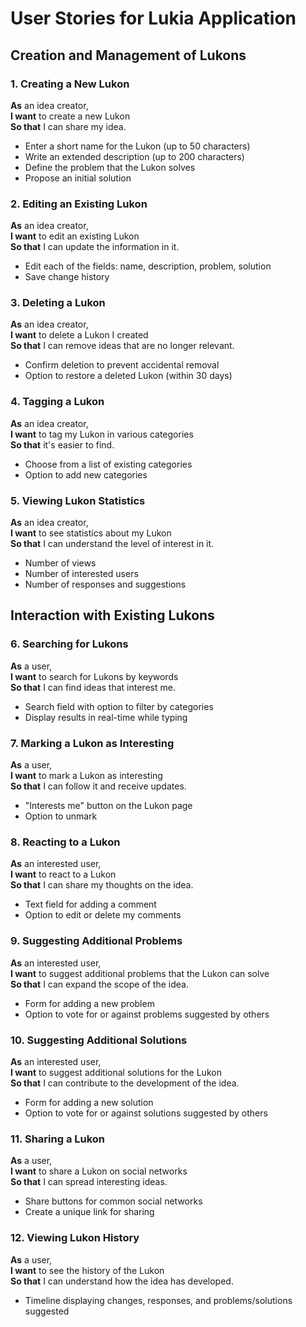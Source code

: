# User Stories for Lukia Application

## Creation and Management of Lukons

### 1. Creating a New Lukon
**As** an idea creator,  
**I want** to create a new Lukon  
**So that** I can share my idea.

- Enter a short name for the Lukon (up to 50 characters)
- Write an extended description (up to 200 characters)
- Define the problem that the Lukon solves
- Propose an initial solution

### 2. Editing an Existing Lukon
**As** an idea creator,  
**I want** to edit an existing Lukon  
**So that** I can update the information in it.

- Edit each of the fields: name, description, problem, solution
- Save change history

### 3. Deleting a Lukon
**As** an idea creator,  
**I want** to delete a Lukon I created  
**So that** I can remove ideas that are no longer relevant.

- Confirm deletion to prevent accidental removal
- Option to restore a deleted Lukon (within 30 days)

### 4. Tagging a Lukon
**As** an idea creator,  
**I want** to tag my Lukon in various categories  
**So that** it's easier to find.

- Choose from a list of existing categories
- Option to add new categories

### 5. Viewing Lukon Statistics
**As** an idea creator,  
**I want** to see statistics about my Lukon  
**So that** I can understand the level of interest in it.

- Number of views
- Number of interested users
- Number of responses and suggestions

## Interaction with Existing Lukons

### 6. Searching for Lukons
**As** a user,  
**I want** to search for Lukons by keywords  
**So that** I can find ideas that interest me.

- Search field with option to filter by categories
- Display results in real-time while typing

### 7. Marking a Lukon as Interesting
**As** a user,  
**I want** to mark a Lukon as interesting  
**So that** I can follow it and receive updates.

- "Interests me" button on the Lukon page
- Option to unmark

### 8. Reacting to a Lukon
**As** an interested user,  
**I want** to react to a Lukon  
**So that** I can share my thoughts on the idea.

- Text field for adding a comment
- Option to edit or delete my comments

### 9. Suggesting Additional Problems
**As** an interested user,  
**I want** to suggest additional problems that the Lukon can solve  
**So that** I can expand the scope of the idea.

- Form for adding a new problem
- Option to vote for or against problems suggested by others

### 10. Suggesting Additional Solutions
**As** an interested user,  
**I want** to suggest additional solutions for the Lukon  
**So that** I can contribute to the development of the idea.

- Form for adding a new solution
- Option to vote for or against solutions suggested by others

### 11. Sharing a Lukon
**As** a user,  
**I want** to share a Lukon on social networks  
**So that** I can spread interesting ideas.

- Share buttons for common social networks
- Create a unique link for sharing

### 12. Viewing Lukon History
**As** a user,  
**I want** to see the history of the Lukon  
**So that** I can understand how the idea has developed.

- Timeline displaying changes, responses, and problems/solutions suggested